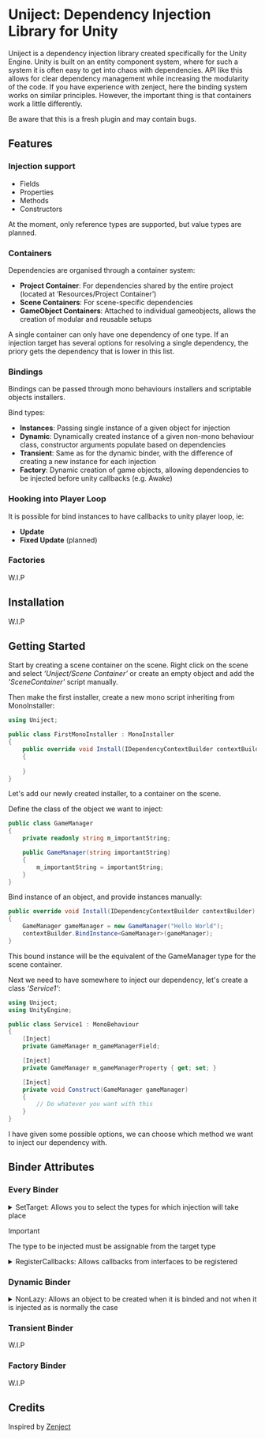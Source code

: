 # **Uniject: Dependency Injection Library for Unity**
Uniject is a dependency injection library created specifically for the Unity Engine. Unity is built on an entity component system, where for such a system it is often easy to get into chaos with dependencies. API like this allows for clear dependency management while increasing the modularity of the code. If you have experience with zenject, here the binding system works on similar principles. However, the important thing is that containers work a little differently.

Be aware that this is a fresh plugin and may contain bugs.

## **Features**

### **Injection support**
- Fields
- Properties
- Methods
- Constructors

At the moment, only reference types are supported, but value types are planned.

### **Containers**
Dependencies are organised through a container system:
- **Project Container**: For dependencies shared by the entire project (located at ‘Resources/Project Container’)
- **Scene Containers**: For scene-specific dependencies
- **GameObject Containers**: Attached to individual gameobjects, allows the creation of modular and reusable setups

A single container can only have one dependency of one type. If an injection target has several options for resolving a single dependency, the priory gets the dependency that is lower in this list.

### **Bindings**
Bindings can be passed through mono behaviours installers and scriptable objects installers.

Bind types:
- **Instances**: Passing single instance of a given object for injection
- **Dynamic**: Dynamically created instance of a given non-mono behaviour class, constructor arguments populate based on dependencies
- **Transient**: Same as for the dynamic binder, with the difference of creating a new instance for each injection
- **Factory**: Dynamic creation of game objects, allowing dependencies to be injected before unity callbacks (e.g. Awake)

### **Hooking into Player Loop**
It is possible for bind instances to have callbacks to unity player loop, ie:
- **Update**
- **Fixed Update** (planned)

### **Factories**
W.I.P

## **Installation**

W.I.P

## **Getting Started**

Start by creating a scene container on the scene. Right click on the scene and select _’Uniject/Scene Container’_ or create an empty object and add the _'SceneContainer'_ script manually.

Then make the first installer, create a new mono script inheriting from MonoInstaller:
```cs
using Uniject;

public class FirstMonoInstaller : MonoInstaller
{
    public override void Install(IDependencyContextBuilder contextBuilder)
    {
        
    }
}
```
Let's add our newly created installer, to a container on the scene.

Define the class of the object we want to inject:
```cs
public class GameManager
{
    private readonly string m_importantString;

    public GameManager(string importantString)
    {
        m_importantString = importantString;
    }
}
```

Bind instance of an object, and provide instances manually:
```cs
public override void Install(IDependencyContextBuilder contextBuilder)
{
    GameManager gameManager = new GameManager("Hello World");
    contextBuilder.BindInstance<GameManager>(gameManager);
}
```
This bound instance will be the equivalent of the GameManager type for the scene container.

<!---
CURRENTLY NOT WORKING, TO BE FIXED

A second option for such binding, may be to create the object dynamically:
```cs
public override void Install(IDependencyContextBuilder contextBuilder)
{
    contextBuilder.BindDynamic<GameManager>();
    contextBuilder.BindInstance<string>("Dynamic Hello World");
}
```
In order to populate the constructor argument, we must also bind this argument.
-->

Next we need to have somewhere to inject our dependency, let's create a class _‘Service1’_:
```cs
using Uniject;
using UnityEngine;

public class Service1 : MonoBehaviour
{
    [Inject]
    private GameManager m_gameManagerField;

    [Inject]
    private GameManager m_gameManagerProperty { get; set; }

    [Inject]
    private void Construct(GameManager gameManager)
    {
        // Do whatever you want with this
    }
}
```
I have given some possible options, we can choose which method we want to inject our dependency with.

<!---
CURRENTLY NOT WORKING, TO BE FIXED

The third option here, is transient binding. Each time this type is injected, a new instance of the object will be created:
```cs
public override void Install(IDependencyContextBuilder contextBuilder)
{
    contextBuilder.BindTransient<GameManager>();
    contextBuilder.BindInstance<string>("Dynamic bind");
}
```
-->

## **Binder Attributes**

### **Every Binder**
<details>
  <summary>SetTarget: Allows you to select the types for which injection will take place</summary>

```cs
using Uniject;

public interface IGameManager
{

}

public class GameManager : IGameManager
{

}

public class GameInstaller : MonoInstaller
{
    public override void Install(IDependencyContextBuilder contextBuilder)
    {
        contextBuilder.BindDynamic<GameManager>()
            .SetTarget<IGameManager, GameManager>();
    }
}
```

GameManager object, will be injected into IGameManager and GameManager.
</details>

> [!IMPORTANT]
> The type to be injected must be assignable from the target type

<details>
  <summary>RegisterCallbacks: Allows callbacks from interfaces to be registered</summary>

```cs
using Uniject;

public interface IGameManager
{

}

public class GameManager : IGameManager, IUpdateCallback
{
    public void OnUpdate()
    {
        // This now will be called every frame, before mono behaviour's update
    }
}

public class GameInstaller : MonoInstaller
{
    public override void Install(IDependencyContextBuilder contextBuilder)
    {
        contextBuilder.BindDynamic<GameManager>()
            .RegisterCallbacks();
    }
}
```

Each instance created will register its callback to the update.
</details>

### **Dynamic Binder**
<details>
  <summary>NonLazy: Allows an object to be created when it is binded and not when it is injected as is normally the case</summary>

```cs
public override void Install(IDependencyContextBuilder contextBuilder)
{
    contextBuilder.BindDynamic<GameManager>()
        .NonLazy();
}
```

GameManager object, will be injected into IGameManager and GameManager.
</details>

### **Transient Binder**
W.I.P

### **Factory Binder**
W.I.P

## **Credits**
Inspired by [Zenject](https://github.com/modesttree/Zenject)
